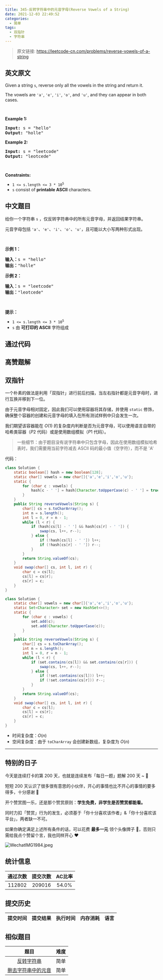 ```yaml
---
title: 345-反转字符串中的元音字母(Reverse Vowels of a String)
date: 2021-12-03 22:49:52
categories:
  - 简单
tags:
  - 双指针
  - 字符串
---
```


> 原文链接: https://leetcode-cn.com/problems/reverse-vowels-of-a-string


## 英文原文
<div><p>Given a string <code>s</code>, reverse only all the vowels in the string and return it.</p>

<p>The vowels are <code>&#39;a&#39;</code>, <code>&#39;e&#39;</code>, <code>&#39;i&#39;</code>, <code>&#39;o&#39;</code>, and <code>&#39;u&#39;</code>, and they can appear in both cases.</p>

<p>&nbsp;</p>
<p><strong>Example 1:</strong></p>
<pre><strong>Input:</strong> s = "hello"
<strong>Output:</strong> "holle"
</pre><p><strong>Example 2:</strong></p>
<pre><strong>Input:</strong> s = "leetcode"
<strong>Output:</strong> "leotcede"
</pre>
<p>&nbsp;</p>
<p><strong>Constraints:</strong></p>

<ul>
	<li><code>1 &lt;= s.length &lt;= 3 * 10<sup>5</sup></code></li>
	<li><code>s</code> consist of <strong>printable ASCII</strong> characters.</li>
</ul>
</div>

## 中文题目
<div><p>给你一个字符串 <code>s</code> ，仅反转字符串中的所有元音字母，并返回结果字符串。</p>

<p>元音字母包括 <code>'a'</code>、<code>'e'</code>、<code>'i'</code>、<code>'o'</code>、<code>'u'</code>，且可能以大小写两种形式出现。</p>

<p>&nbsp;</p>

<p><strong>示例 1：</strong></p>

<pre>
<strong>输入：</strong>s = "hello"
<strong>输出：</strong>"holle"
</pre>

<p><strong>示例 2：</strong></p>

<pre>
<strong>输入：</strong>s = "leetcode"
<strong>输出：</strong>"leotcede"</pre>

<p>&nbsp;</p>

<p><strong>提示：</strong></p>

<ul>
	<li><code>1 &lt;= s.length &lt;= 3 * 10<sup>5</sup></code></li>
	<li><code>s</code> 由 <strong>可打印的 ASCII</strong> 字符组成</li>
</ul>
</div>

## 通过代码
<RecoDemo>
</RecoDemo>


## 高赞题解
## 双指针

一个朴素的做法是利用「双指针」进行前后扫描，当左右指针都是元音字母时，进行互换并移到下一位。

由于元音字母相对固定，因此我们可以使用容器将其存储，并使用 `static` 修饰，确保整个容器的创建和元音字母的填入在所有测试样例中只会发生一次。

我们期望该容器能在 $O(1)$ 的复杂度内判断是否为元音字母，可以使用语言自带的哈希类容器（$P2$ 代码）或是使用数组模拟（$P1$ 代码）。

> 一些细节：由于题目没有说字符串中只包含字母，因此在使用数组模拟哈希表时，我们需要用当前字符减去 ASCII 码的最小值（空字符），而不是 'A'

代码：
```Java []
class Solution {
    static boolean[] hash = new boolean[128];
    static char[] vowels = new char[]{'a','e','i','o','u'};
    static {
        for (char c : vowels) {
            hash[c - ' '] = hash[Character.toUpperCase(c) - ' '] = true;
        }
    }
    public String reverseVowels(String s) {
        char[] cs = s.toCharArray();
        int n = s.length();
        int l = 0, r = n - 1;
        while (l < r) {
            if (hash[cs[l] - ' '] && hash[cs[r] - ' ']) {
                swap(cs, l++, r--);
            } else {
                if (!hash[cs[l] - ' ']) l++;
                if (!hash[cs[r] - ' ']) r--;
            }
        }
        return String.valueOf(cs);
    }
    void swap(char[] cs, int l, int r) {
        char c = cs[l];
        cs[l] = cs[r];
        cs[r] = c;
    }
}
```
```Java []
class Solution {
    static char[] vowels = new char[]{'a','e','i','o','u'};
    static Set<Character> set = new HashSet<>();
    static {
        for (char c : vowels) {
            set.add(c);
            set.add(Character.toUpperCase(c));
        }
    }
    public String reverseVowels(String s) {
        char[] cs = s.toCharArray();
        int n = s.length();
        int l = 0, r = n - 1;
        while (l < r) {
            if (set.contains(cs[l]) && set.contains(cs[r])) {
                swap(cs, l++, r--);
            } else {
                if (!set.contains(cs[l])) l++;
                if (!set.contains(cs[r])) r--;
            }
        }
        return String.valueOf(cs);
    }
    void swap(char[] cs, int l, int r) {
        char c = cs[l];
        cs[l] = cs[r];
        cs[r] = c;
    }
}
```
* 时间复杂度：$O(n)$
* 空间复杂度：由于 `toCharArray` 会创建新数组，复杂度为 $O(n)$

---

## 特别的日子

今天是连续打卡的第 $200$ 天，也就是连续发布「每日一题」题解 $200$ 天 ~ 🤣

短短 $200$ 天认识了很多很有意思的小伙伴，开心的事情也比不开心的事情的要多得多，十分感谢 🙏

开个赞赏图一乐，还是那个赞赏原则：**学生免费，非学生是否赞赏都能看。**

同时力扣「赞赏」行为的发生，必须基于「你十分喜欢该作者」&「你十分喜欢该平台」，两者缺一不可。

如果你确定满足上述所有条件的话，可以花费 **最多一元** 领个头像牌子 🤣，否则只需给我点个赞留个言，我也同样开心 ❤️ 

![WechatIMG1984.jpeg](../images/reverse-vowels-of-a-string-0.jpeg)


## 统计信息
| 通过次数 | 提交次数 | AC比率 |
| :------: | :------: | :------: |
|    112802    |    209016    |   54.0%   |

## 提交历史
| 提交时间 | 提交结果 | 执行时间 |  内存消耗  | 语言 |
| :------: | :------: | :------: | :--------: | :--------: |


## 相似题目
|                             题目                             | 难度 |
| :----------------------------------------------------------: | :---------: |
| [反转字符串](https://leetcode-cn.com/problems/reverse-string/) | 简单|
| [删去字符串中的元音](https://leetcode-cn.com/problems/remove-vowels-from-a-string/) | 简单|
